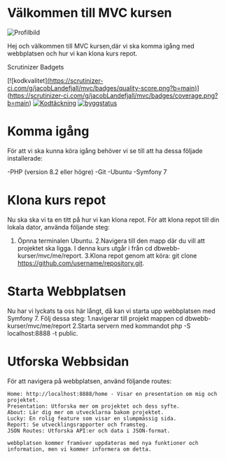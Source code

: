 # Välkommen till MVC kursen

![Profilbild](profilbild_fb.jpg)




Hej och välkommen till MVC kursen,där vi ska komma igång med webbplatsen och hur vi kan klona kurs repot.


Scrutinizer Badgets

[![kodkvalitet][(https://scrutinizer-ci.com/g/jacobLandefjall/mvc/badges/quality-score.png?b=main)](https://scrutinizer-ci.com/g/jacobLandefjall/mvc/?branch=main)](https://scrutinizer-ci.com/g/jacobLandefjall/mvc/badges/coverage.png?b=main)
[![Kodtäckning](https://scrutinizer-ci.com/g/jacobLandefjall/mvc/badges/coverage.png?b=main)](https://scrutinizer-ci.com/g/jacobLandefjall/mvc/?branch=main)
[![byggstatus](https://scrutinizer-ci.com/g/jacobLandefjall/mvc/badges/build.png?b=main)](https://scrutinizer-ci.com/g/jacobLandefjall/mvc/?branch=main)

# Komma igång

För att vi ska kunna köra igång behöver vi se till att ha dessa följade installerade:

-PHP (version 8.2 eller högre)
-Git
-Ubuntu
-Symfony 7

# Klona kurs repot

Nu ska ska vi ta en titt på hur vi kan klona repot.
För att klona repot till din lokala dator, använda följande steg:

1. Öpnna terminalen Ubuntu.
2.Navigera till den mapp där du vill att projektet ska ligga. I denna kurs utgår i från cd dbwebb-kurser/mvc/me/report.
3.Klona repot genom att köra:
git clone https://github.com/username/repository.git.

# Starta Webbplatsen

Nu har vi lyckats ta oss här långt, då kan vi starta upp webbplatsen med Symfony 7. Följ dessa steg:
1.navigerar till projekt mappen
cd dbwebb-kurser/mvc/me/report
2.Starta servern med kommandot php -S localhost:8888 -t public.

# Utforska Webbsidan

För att navigera på webbplatsen, använd följande routes:

    Home: http://localhost:8888/home - Visar en presentation om mig och projektet.
    Presentation: Utforska mer om projektet och dess syfte.
    About: Lär dig mer om utvecklarna bakom projektet.
    Lucky: En rolig feature som visar en slumpmässig sida.
    Report: Se utvecklingsrapporter och framsteg.
    JSON Routes: Utforska API:er och data i JSON-format.

    webbplatsen kommer framöver uppdateras med nya funktioner och information, men vi kommer informera om detta.
